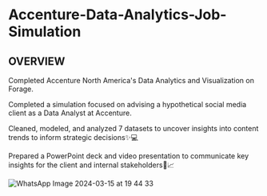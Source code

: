 # Accenture-Data-Analytics-Job-Simulation

## OVERVIEW

Completed Accenture North America's Data Analytics and Visualization on Forage.

Completed a simulation focused on advising a hypothetical social media client as a Data Analyst at Accenture.

Cleaned, modeled, and analyzed 7 datasets to uncover insights into content trends to inform strategic decisions✨💻

Prepared a PowerPoint deck and video presentation to communicate key insights for the client and internal stakeholders📄📈 

![WhatsApp Image 2024-03-15 at 19 44 33](https://github.com/muskansinghal14/Accenture-Data-Analytics-Job-Simulation/assets/140623673/9b644107-5b95-44e2-abd1-4fa97ef6ec2e)
















